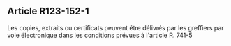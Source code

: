 Article R123-152-1
----
Les copies, extraits ou certificats peuvent être délivrés par les greffiers par
voie électronique dans les conditions prévues à l'article R. 741-5
